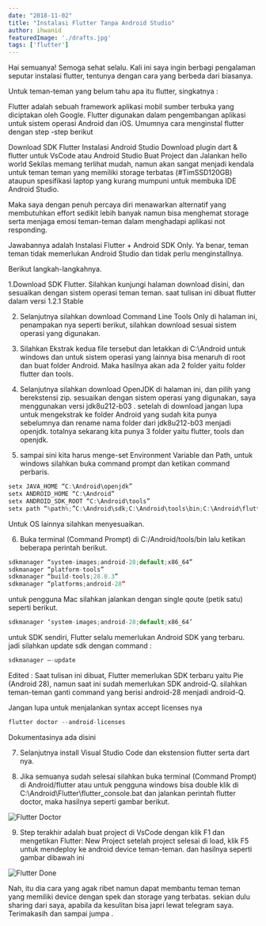 ```yaml
---
date: "2018-11-02"
title: "Instalasi Flutter Tanpa Android Studio"
author: ihwanid
featuredImage: './drafts.jpg'
tags: ['flutter']
---
```

Hai semuanya! Semoga sehat selalu.
Kali ini saya ingin berbagi pengalaman seputar instalasi flutter, tentunya dengan cara yang berbeda dari biasanya.

Untuk teman-teman yang belum tahu apa itu flutter, singkatnya :

Flutter adalah sebuah framework aplikasi mobil sumber terbuka yang diciptakan oleh Google. Flutter digunakan dalam pengembangan aplikasi untuk sistem operasi Android dan iOS.
Umumnya cara menginstal flutter dengan step -step berikut

Download SDK Flutter
Instalasi Android Studio
Download plugin dart & flutter untuk VsCode atau Android Studio
Buat Project dan Jalankan hello world
Sekilas memang terlihat mudah, namun akan sangat menjadi kendala untuk teman teman yang memiliki storage terbatas (#TimSSD120GB) ataupun spesifikasi laptop yang kurang mumpuni untuk membuka IDE Android Studio.

Maka saya dengan penuh percaya diri menawarkan alternatif yang membutuhkan effort sedikit lebih banyak namun bisa menghemat storage serta menjaga emosi teman-teman dalam menghadapi aplikasi not responding.

Jawabannya adalah Instalasi Flutter + Android SDK Only. Ya benar, teman teman tidak memerlukan Android Studio dan tidak perlu menginstallnya.

Berikut langkah-langkahnya.

1.Download SDK Flutter. Silahkan kunjungi halaman download disini, dan sesuaikan dengan sistem operasi teman teman. saat tulisan ini dibuat flutter dalam versi 1.2.1 Stable

2. Selanjutnya silahkan download Command Line Tools Only di halaman ini, penampakan nya seperti berikut, silahkan download sesuai sistem operasi yang digunakan.

3. Silahkan Ekstrak kedua file tersebut dan letakkan di C:\Android untuk windows dan untuk sistem operasi yang lainnya bisa menaruh di root dan buat folder Android. Maka hasilnya akan ada 2 folder yaitu folder flutter dan tools.

4. Selanjutnya silahkan download OpenJDK di halaman ini, dan pilih yang berekstensi zip. sesuaikan dengan sistem operasi yang digunakan, saya menggunakan versi jdk8u212-b03 . setelah di download jangan lupa untuk mengekstrak ke folder Android yang sudah kita punya sebelumnya dan rename nama folder dari jdk8u212-b03 menjadi openjdk. totalnya sekarang kita punya 3 folder yaitu flutter, tools dan openjdk.

5. sampai sini kita harus menge-set Environment Variable dan Path, untuk windows silahkan buka command prompt dan ketikan command perbaris.

```jsx
setx JAVA_HOME “C:\Android\openjdk”
setx ANDROID_HOME “C:\Android”
setx ANDROID_SDK_ROOT “C:\Android\tools”
setx path “%path%;”C:\Android\sdk;C:\Android\tools\bin;C:\Android\flutter\bin”
```

Untuk OS lainnya silahkan menyesuaikan.

6. Buka terminal (Command Prompt) di C:/Android/tools/bin lalu ketikan beberapa perintah berikut.

```jsx
sdkmanager “system-images;android-28;default;x86_64”
sdkmanager “platform-tools”
sdkmanager “build-tools;28.0.3”
sdkmanager “platforms;android-28”
```

untuk pengguna Mac silahkan jalankan dengan single qoute (petik satu) seperti berikut.

```jsx
sdkmanager ‘system-images;android-28;default;x86_64’
```
untuk SDK sendiri, Flutter selalu memerlukan Android SDK yang terbaru. jadi silahkan update sdk dengan command :

```jsx
sdkmanager —-update
```

Edited : Saat tulisan ini dibuat, Flutter memerlukan SDK terbaru yaitu Pie (Android 28), namun saat ini sudah memerlukan SDK android-Q. silahkan teman-teman ganti command yang berisi android-28 menjadi android-Q.

Jangan lupa untuk menjalankan syntax accept licenses nya

```jsx
flutter doctor --android-licenses
```

Dokumentasinya ada disini

7. Selanjutnya install Visual Studio Code dan ekstension flutter serta dart nya.

8. Jika semuanya sudah selesai silahkan buka terminal (Command Prompt) di Android/flutter atau untuk pengguna windows bisa double klik di C:\Android\Flutter\flutter_console.bat dan jalankan perintah flutter doctor, maka hasilnya seperti gambar berikut.

![Flutter Doctor](../images/flutter-doctor.png)

9. Step terakhir adalah buat project di VsCode dengan klik F1 dan mengetikan Flutter: New Project setelah project selesai di load, klik F5 untuk mendeploy ke android device teman-teman. dan hasilnya seperti gambar dibawah ini

![Flutter Done](../images/flutter-done.jpeg)

Nah, itu dia cara yang agak ribet namun dapat membantu teman teman yang memiliki device dengan spek dan storage yang terbatas. sekian dulu sharing dari saya, apabila da kesulitan bisa japri lewat telegram saya. Terimakasih dan sampai jumpa .